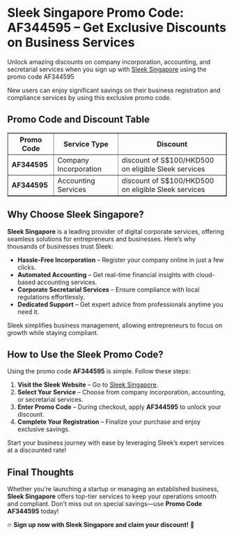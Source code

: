 <h1>Sleek Singapore Promo Code: AF344595 – Get Exclusive Discounts on Business Services</h1>
<p>Unlock amazing discounts on company incorporation, accounting, and secretarial services when you sign up with <a href="https://sleek.com/sg/" target="_blank">Sleek Singapore</a> using the promo code AF344595</p>
<p>New users can enjoy significant savings on their business registration and compliance services by using this exclusive promo code.</p>

<h2>Promo Code and Discount Table</h2>
<table border="1" cellpadding="10" cellspacing="0">
    <tr>
        <th>Promo Code</th>
        <th>Service Type</th>
        <th>Discount</th>
    </tr>
    <tr>
        <td><strong>AF344595</strong></td>
        <td>Company Incorporation</td>
        <td>discount of S$100/HKD500 on eligible Sleek services</td>
    </tr>
    <tr>
        <td><strong>AF344595</strong></td>
        <td>Accounting Services</td>
        <td>discount of S$100/HKD500 on eligible Sleek services</td>
    </tr>
</table>

<h2>Why Choose Sleek Singapore?</h2>
<p><strong>Sleek Singapore</strong> is a leading provider of digital corporate services, offering seamless solutions for entrepreneurs and businesses. Here’s why thousands of businesses trust Sleek:</p>
<ul>
    <li><strong>Hassle-Free Incorporation</strong> – Register your company online in just a few clicks.</li>
    <li><strong>Automated Accounting</strong> – Get real-time financial insights with cloud-based accounting services.</li>
    <li><strong>Corporate Secretarial Services</strong> – Ensure compliance with local regulations effortlessly.</li>
    <li><strong>Dedicated Support</strong> – Get expert advice from professionals anytime you need it.</li>
</ul>
<p>Sleek simplifies business management, allowing entrepreneurs to focus on growth while staying compliant.</p>

<h2>How to Use the Sleek Promo Code?</h2>
<p>Using the promo code <strong>AF344595</strong> is simple. Follow these steps:</p>
<ol>
    <li><strong>Visit the Sleek Website</strong> – Go to <a href="https://sleek.com/sg/" target="_blank">Sleek Singapore</a>.</li>
    <li><strong>Select Your Service</strong> – Choose from company incorporation, accounting, or secretarial services.</li>
    <li><strong>Enter Promo Code</strong> – During checkout, apply <strong>AF344595</strong> to unlock your discount.</li>
    <li><strong>Complete Your Registration</strong> – Finalize your purchase and enjoy exclusive savings.</li>
</ol>
<p>Start your business journey with ease by leveraging Sleek’s expert services at a discounted rate!</p>

<h2>Final Thoughts</h2>
<p>Whether you’re launching a startup or managing an established business, <strong>Sleek Singapore</strong> offers top-tier services to keep your operations smooth and compliant. Don’t miss out on special savings—use <strong>Promo Code AF344595</strong> today!</p>
<p>🔥 <strong>Sign up now with Sleek Singapore and claim your discount!</strong> 🚀</p>
